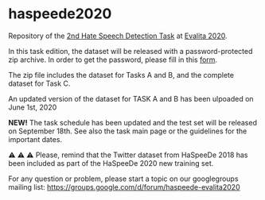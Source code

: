 # haspeede2020
Repository of the [2nd Hate Speech Detection Task](http://www.di.unito.it/~tutreeb/haspeede-evalita20/index.html#) at [Evalita 2020](http://www.evalita.it/2020).

In this task edition, the dataset will be released with a password-protected zip archive. In order to get the password, please fill in this [form](https://forms.gle/BJQy6ciiXXtPCCJdA).

The zip file includes the dataset for Tasks A and B, and the complete dataset for Task C.

An updated version of the dataset for TASK A and B has been ulpoaded on June 1st, 2020


**NEW!** The task schedule has been updated and the test set will be released on September 18th. See also the task main page or the guidelines for the important dates.


:warning: :warning: :warning: Please, remind that the Twitter dataset from HaSpeeDe 2018 has been included as part of the HaSpeeDe 2020 new training set.


For any question or problem, please start a topic on our googlegroups mailing list: https://groups.google.com/d/forum/haspeede-evalita2020 

